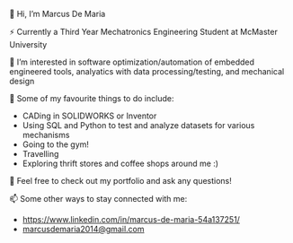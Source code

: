 👋 Hi, I’m Marcus De Maria

⚡ Currently a Third Year Mechatronics Engineering Student at McMaster University

👀 I’m interested in software optimization/automation of embedded engineered tools, analyatics with data processing/testing, and mechanical design

🌱 Some of my favourite things to do include:
  - CADing in SOLIDWORKS or Inventor
  - Using SQL and Python to test and analyze datasets for various mechanisms
  - Going to the gym!
  - Travelling
  - Exploring thrift stores and coffee shops around me :)

💞️ Feel free to check out my portfolio and ask any questions!

📫 Some other ways to stay connected with me:
  - https://www.linkedin.com/in/marcus-de-maria-54a137251/
  - marcusdemaria2014@gmail.com


<!---
marcusdemaria/marcusdemaria is a ✨ special ✨ repository because its `README.md` (this file) appears on your GitHub profile.
You can click the Preview link to take a look at your changes.
--->
